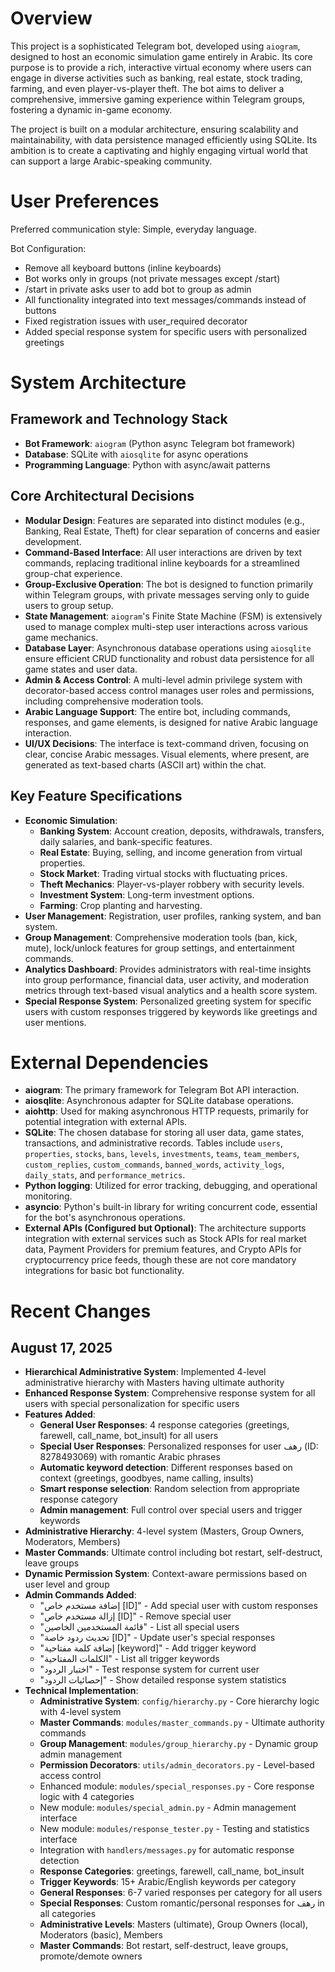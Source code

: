 # Overview

This project is a sophisticated Telegram bot, developed using `aiogram`, designed to host an economic simulation game entirely in Arabic. Its core purpose is to provide a rich, interactive virtual economy where users can engage in diverse activities such as banking, real estate, stock trading, farming, and even player-vs-player theft. The bot aims to deliver a comprehensive, immersive gaming experience within Telegram groups, fostering a dynamic in-game economy.

The project is built on a modular architecture, ensuring scalability and maintainability, with data persistence managed efficiently using SQLite. Its ambition is to create a captivating and highly engaging virtual world that can support a large Arabic-speaking community.

# User Preferences

Preferred communication style: Simple, everyday language.

Bot Configuration:
- Remove all keyboard buttons (inline keyboards)
- Bot works only in groups (not private messages except /start)
- /start in private asks user to add bot to group as admin
- All functionality integrated into text messages/commands instead of buttons
- Fixed registration issues with user_required decorator
- Added special response system for specific users with personalized greetings

# System Architecture

## Framework and Technology Stack
- **Bot Framework**: `aiogram` (Python async Telegram bot framework)
- **Database**: SQLite with `aiosqlite` for async operations
- **Programming Language**: Python with async/await patterns

## Core Architectural Decisions
- **Modular Design**: Features are separated into distinct modules (e.g., Banking, Real Estate, Theft) for clear separation of concerns and easier development.
- **Command-Based Interface**: All user interactions are driven by text commands, replacing traditional inline keyboards for a streamlined group-chat experience.
- **Group-Exclusive Operation**: The bot is designed to function primarily within Telegram groups, with private messages serving only to guide users to group setup.
- **State Management**: `aiogram`'s Finite State Machine (FSM) is extensively used to manage complex multi-step user interactions across various game mechanics.
- **Database Layer**: Asynchronous database operations using `aiosqlite` ensure efficient CRUD functionality and robust data persistence for all game states and user data.
- **Admin & Access Control**: A multi-level admin privilege system with decorator-based access control manages user roles and permissions, including comprehensive moderation tools.
- **Arabic Language Support**: The entire bot, including commands, responses, and game elements, is designed for native Arabic language interaction.
- **UI/UX Decisions**: The interface is text-command driven, focusing on clear, concise Arabic messages. Visual elements, where present, are generated as text-based charts (ASCII art) within the chat.

## Key Feature Specifications
- **Economic Simulation**:
    - **Banking System**: Account creation, deposits, withdrawals, transfers, daily salaries, and bank-specific features.
    - **Real Estate**: Buying, selling, and income generation from virtual properties.
    - **Stock Market**: Trading virtual stocks with fluctuating prices.
    - **Theft Mechanics**: Player-vs-player robbery with security levels.
    - **Investment System**: Long-term investment options.
    - **Farming**: Crop planting and harvesting.
- **User Management**: Registration, user profiles, ranking system, and ban system.
- **Group Management**: Comprehensive moderation tools (ban, kick, mute), lock/unlock features for group settings, and entertainment commands.
- **Analytics Dashboard**: Provides administrators with real-time insights into group performance, financial data, user activity, and moderation metrics through text-based visual analytics and a health score system.
- **Special Response System**: Personalized greeting system for specific users with custom responses triggered by keywords like greetings and user mentions.

# External Dependencies

- **aiogram**: The primary framework for Telegram Bot API interaction.
- **aiosqlite**: Asynchronous adapter for SQLite database operations.
- **aiohttp**: Used for making asynchronous HTTP requests, primarily for potential integration with external APIs.
- **SQLite**: The chosen database for storing all user data, game states, transactions, and administrative records. Tables include `users`, `properties`, `stocks`, `bans`, `levels`, `investments`, `teams`, `team_members`, `custom_replies`, `custom_commands`, `banned_words`, `activity_logs`, `daily_stats`, and `performance_metrics`.
- **Python logging**: Utilized for error tracking, debugging, and operational monitoring.
- **asyncio**: Python's built-in library for writing concurrent code, essential for the bot's asynchronous operations.
- **External APIs (Configured but Optional)**: The architecture supports integration with external services such as Stock APIs for real market data, Payment Providers for premium features, and Crypto APIs for cryptocurrency price feeds, though these are not core mandatory integrations for basic bot functionality.

# Recent Changes

## August 17, 2025
- **Hierarchical Administrative System**: Implemented 4-level administrative hierarchy with Masters having ultimate authority
- **Enhanced Response System**: Comprehensive response system for all users with special personalization for specific users
- **Features Added**:
  - **General User Responses**: 4 response categories (greetings, farewell, call_name, bot_insult) for all users
  - **Special User Responses**: Personalized responses for user رهف (ID: 8278493069) with romantic Arabic phrases
  - **Automatic keyword detection**: Different responses based on context (greetings, goodbyes, name calling, insults)
  - **Smart response selection**: Random selection from appropriate response category
  - **Admin management**: Full control over special users and trigger keywords
- **Administrative Hierarchy**: 4-level system (Masters, Group Owners, Moderators, Members)  
- **Master Commands**: Ultimate control including bot restart, self-destruct, leave groups
- **Dynamic Permission System**: Context-aware permissions based on user level and group
- **Admin Commands Added**:
  - "إضافة مستخدم خاص [ID]" - Add special user with custom responses
  - "إزالة مستخدم خاص [ID]" - Remove special user
  - "قائمة المستخدمين الخاصين" - List all special users
  - "تحديث ردود خاصة [ID]" - Update user's special responses
  - "إضافة كلمة مفتاحية [keyword]" - Add trigger keyword
  - "الكلمات المفتاحية" - List all trigger keywords
  - "اختبار الردود" - Test response system for current user
  - "إحصائيات الردود" - Show detailed response system statistics
- **Technical Implementation**:
  - **Administrative System**: `config/hierarchy.py` - Core hierarchy logic with 4-level system
  - **Master Commands**: `modules/master_commands.py` - Ultimate authority commands  
  - **Group Management**: `modules/group_hierarchy.py` - Dynamic group admin management
  - **Permission Decorators**: `utils/admin_decorators.py` - Level-based access control
  - Enhanced module: `modules/special_responses.py` - Core response logic with 4 categories
  - New module: `modules/special_admin.py` - Admin management interface
  - New module: `modules/response_tester.py` - Testing and statistics interface
  - Integration with `handlers/messages.py` for automatic response detection
  - **Response Categories**: greetings, farewell, call_name, bot_insult
  - **Trigger Keywords**: 15+ Arabic/English keywords per category
  - **General Responses**: 6-7 varied responses per category for all users
  - **Special Responses**: Custom romantic/personal responses for رهف in all categories
  - **Administrative Levels**: Masters (ultimate), Group Owners (local), Moderators (basic), Members
  - **Master Commands**: Bot restart, self-destruct, leave groups, promote/demote owners